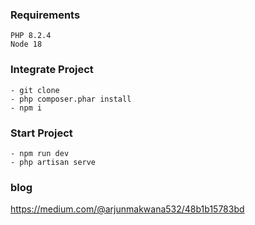 ### Requirements
    PHP 8.2.4
    Node 18

### Integrate Project
    - git clone
    - php composer.phar install
    - npm i

### Start Project 
    - npm run dev
    - php artisan serve

### blog
https://medium.com/@arjunmakwana532/48b1b15783bd
